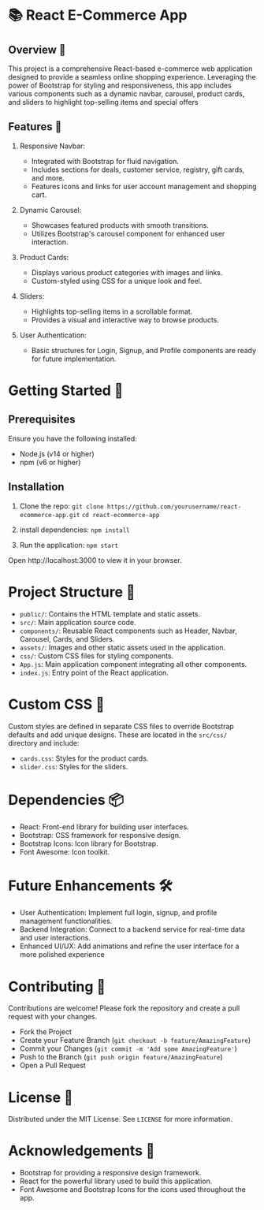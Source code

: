 # 📚 React E-Commerce App
## Overview 🌟
This project is a comprehensive React-based e-commerce web application designed to provide a seamless online shopping experience. Leveraging the power of Bootstrap for styling and responsiveness, this app includes various components such as a dynamic navbar, carousel, product cards, and sliders to highlight top-selling items and special offers

## Features 🎯
1. Responsive Navbar:
   - Integrated with Bootstrap for fluid navigation.
   - Includes sections for deals, customer service, registry, gift cards, and more.
   - Features icons and links for user account management and shopping cart.

2. Dynamic Carousel:
   - Showcases featured products with smooth transitions.
   - Utilizes Bootstrap's carousel component for enhanced user interaction.

3. Product Cards:
   - Displays various product categories with images and links.
   - Custom-styled using CSS for a unique look and feel.

4. Sliders:
   - Highlights top-selling items in a scrollable format. 
   - Provides a visual and interactive way to browse products.

5. User Authentication:
   - Basic structures for Login, Signup, and Profile components are ready for future implementation. 

# Getting Started 🚀
## Prerequisites

Ensure you have the following installed:
- Node.js (v14 or higher)
- npm (v6 or higher)

## Installation
1. Clone the repo:
 `git clone https://github.com/yourusername/react-ecommerce-app.git`
 `cd react-ecommerce-app`

2. install dependencies: 
  `npm install`

3. Run the application:
  `npm start`

Open http://localhost:3000 to view it in your browser.

# Project Structure 📂

- `public/`: Contains the HTML template and static assets.
- `src/`: Main application source code.
- `components/`: Reusable React components such as Header, Navbar, Carousel, Cards, and Sliders.
- `assets/`: Images and other static assets used in the application.
- `css/`: Custom CSS files for styling components.
- `App.js`: Main application component integrating all other components.
- `index.js`: Entry point of the React application.

# Custom CSS 🎨
Custom styles are defined in separate CSS files to override Bootstrap defaults and add unique designs. These are located in the `src/css/` directory and include:

- `cards.css`: Styles for the product cards.
- `slider.css`: Styles for the sliders.

# Dependencies 📦
- React: Front-end library for building user interfaces.
- Bootstrap: CSS framework for responsive design.
- Bootstrap Icons: Icon library for Bootstrap.
- Font Awesome: Icon toolkit.

# Future Enhancements 🛠️
- User Authentication: Implement full login, signup, and profile management functionalities.
- Backend Integration: Connect to a backend service for real-time data and user interactions.
- Enhanced UI/UX: Add animations and refine the user interface for a more polished experience

# Contributing 🤝
Contributions are welcome! Please fork the repository and create a pull request with your changes.

- Fork the Project
- Create your Feature Branch (`git checkout -b feature/AmazingFeature`)
- Commit your Changes (`git commit -m 'Add some AmazingFeature'`)
- Push to the Branch (`git push origin feature/AmazingFeature`)
- Open a Pull Request

# License 📜
Distributed under the MIT License. See `LICENSE` for more information.

# Acknowledgements 🙏
- Bootstrap for providing a responsive design framework.
- React for the powerful library used to build this application.
- Font Awesome and Bootstrap Icons for the icons used throughout the app.